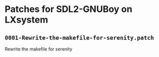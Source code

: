 # Patches for SDL2-GNUBoy on LXsystem

## `0001-Rewrite-the-makefile-for-serenity.patch`

Rewrite the makefile for serenity


